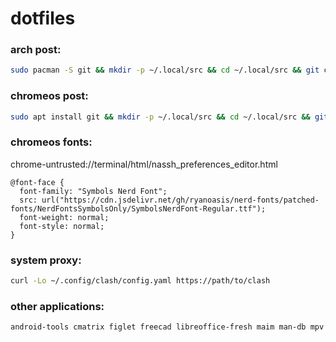 # dotfiles

### arch post:
```sh
sudo pacman -S git && mkdir -p ~/.local/src && cd ~/.local/src && git clone https://github.com/yahngming/dot && bash ~/.local/src/dot/.local/bin/post arch
```

### chromeos post:
```sh
sudo apt install git && mkdir -p ~/.local/src && cd ~/.local/src && git clone https://github.com/yahngming/dot && bash ~/.local/src/dot/.local/bin/post chromeos
```

### chromeos fonts:
chrome-untrusted://terminal/html/nassh_preferences_editor.html
```
@font-face {
  font-family: "Symbols Nerd Font";
  src: url("https://cdn.jsdelivr.net/gh/ryanoasis/nerd-fonts/patched-fonts/NerdFontsSymbolsOnly/SymbolsNerdFont-Regular.ttf");
  font-weight: normal;
  font-style: normal;
}
```

### system proxy:
```sh
curl -Lo ~/.config/clash/config.yaml https://path/to/clash
```

### other applications:
```sh
android-tools cmatrix figlet freecad libreoffice-fresh maim man-db mpv nsxiv orca-slicer rclone rsync sdrpp-git xclip
```
